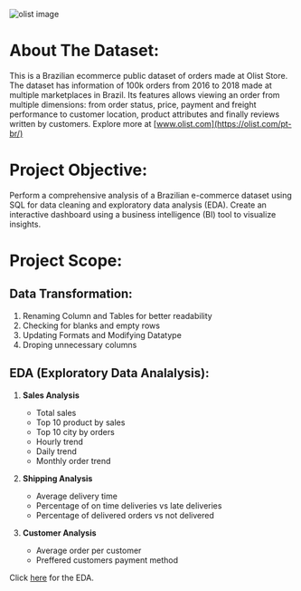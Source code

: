 ![olist image](https://user-images.githubusercontent.com/131379055/267411273-a7a02be6-3aaf-4a4c-b0ef-f986e87ad78d.png)
# About The Dataset:

This is a Brazilian ecommerce public dataset of orders made at Olist Store. The dataset has information of 100k orders from 2016 to 2018 made at multiple marketplaces in Brazil. Its features allows viewing an order from multiple dimensions: from order status, price, payment and freight performance to customer location, product attributes and finally reviews written by customers. Explore more at [www.olist.com](https://olist.com/pt-br/)

# Project Objective:

Perform a comprehensive analysis of a Brazilian e-commerce dataset using SQL for data cleaning and exploratory data analysis (EDA). Create an interactive dashboard using a business intelligence (BI) tool to visualize insights.

# Project Scope:

## Data Transformation:
1. Renaming Column and Tables for better readability
2. Checking for blanks and empty rows
3. Updating Formats and Modifying Datatype
4. Droping unnecessary columns

## EDA (Exploratory Data Analalysis):

1. **Sales Analysis**
   - Total sales
   - Top 10 product by sales
   - Top 10 city by orders
   - Hourly trend
   - Daily trend
   - Monthly order trend
  
2. **Shipping Analysis**
   - Average delivery time
   - Percentage of on time deliveries vs late deliveries
   - Percentage of delivered orders vs not delivered
  
3. **Customer Analysis**
   - Average order per customer
   - Preffered customers payment method

Click [here](https://github.com/tambej29/SQL/blob/main/Olist%20E-commerce%20EDA/EDA%20Results.md) for the EDA.
